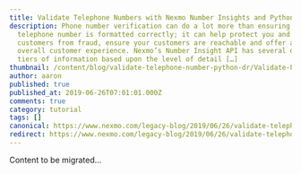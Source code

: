 ```yaml
---
title: Validate Telephone Numbers with Nexmo Number Insights and Python
description: Phone number verification can do a lot more than ensuring that a
  telephone number is formatted correctly; it can help protect you and your
  customers from fraud, ensure your customers are reachable and offer a better
  overall customer experience. Nexmo’s Number Insight API has several different
  tiers of information based upon the level of detail […]
thumbnail: /content/blog/validate-telephone-number-python-dr/Validate-Phone-Numbers-with-Number-Insights-and-Python.png
author: aaron
published: true
published_at: 2019-06-26T07:01:01.000Z
comments: true
category: tutorial
tags: []
canonical: https://www.nexmo.com/legacy-blog/2019/06/26/validate-telephone-number-python-dr
redirect: https://www.nexmo.com/legacy-blog/2019/06/26/validate-telephone-number-python-dr
---
```


Content to be migrated...
